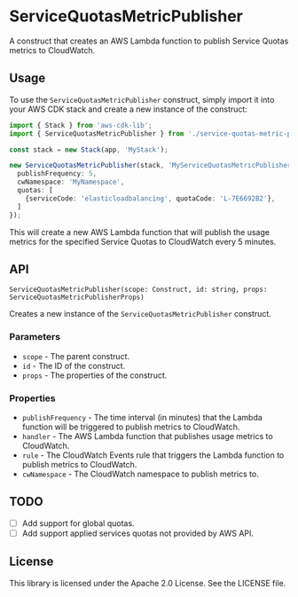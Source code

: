 # ServiceQuotasMetricPublisher
A construct that creates an AWS Lambda function to publish Service Quotas metrics to CloudWatch.

## Usage
To use the `ServiceQuotasMetricPublisher` construct, simply import it into your AWS CDK stack and create a new instance of the construct:

``` ts
import { Stack } from 'aws-cdk-lib';
import { ServiceQuotasMetricPublisher } from './service-quotas-metric-publisher';

const stack = new Stack(app, 'MyStack');

new ServiceQuotasMetricPublisher(stack, 'MyServiceQuotasMetricPublisher', {
  publishFrequency: 5,
  cwNamespace: 'MyNamespace',
  quotas: [
    {serviceCode: 'elasticloadbalancing', quotaCode: 'L-7E6692B2'},
  ]
});
```

This will create a new AWS Lambda function that will publish the usage metrics for the specified Service Quotas to CloudWatch every 5 minutes.

## API
`ServiceQuotasMetricPublisher(scope: Construct, id: string, props: ServiceQuotasMetricPublisherProps)`

Creates a new instance of the `ServiceQuotasMetricPublisher` construct.

### Parameters
- `scope` - The parent construct.
- `id` - The ID of the construct.
- `props` - The properties of the construct.

### Properties
- `publishFrequency` - The time interval (in minutes) that the Lambda function will be triggered to publish metrics to CloudWatch.
- `handler` - The AWS Lambda function that publishes usage metrics to CloudWatch.
- `rule` - The CloudWatch Events rule that triggers the Lambda function to publish metrics to CloudWatch.
- `cwNamespace` - The CloudWatch namespace to publish metrics to.

## TODO
- [ ] Add support for global quotas.
- [ ] Add support applied services quotas not provided by AWS API.
## License
This library is licensed under the Apache 2.0 License. See the LICENSE file.
